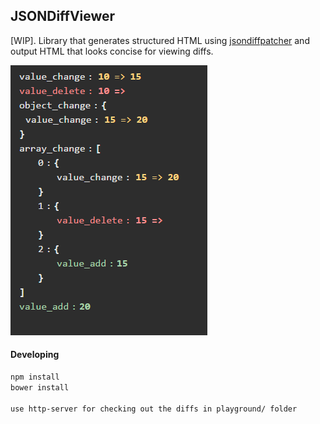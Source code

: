 ## JSONDiffViewer

[WIP]. Library that generates structured HTML using [jsondiffpatcher]() and output HTML that looks concise for viewing diffs.

![Screenshot](/resources/img/diff_basic.png?raw=true "Screenshot of Basic Diff Example")

#### Developing

```bash
npm install
bower install

use http-server for checking out the diffs in playground/ folder
```